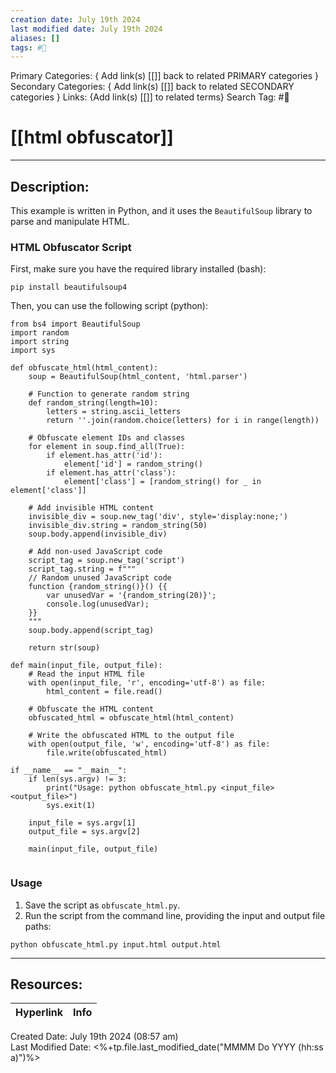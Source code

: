 ```yaml
---
creation date: July 19th 2024
last modified date: July 19th 2024
aliases: []
tags: #📕
---
```


Primary Categories: { Add link(s) [[]] back to related PRIMARY categories }
Secondary Categories:  { Add link(s) [[]] back to related SECONDARY categories }
Links: {Add link(s) [[]] to related terms}
Search Tag: #📕  

# [[html obfuscator]]  
___

## Description:  

This example is written in Python, and it uses the `BeautifulSoup` library to parse and manipulate HTML.

### HTML Obfuscator Script

First, make sure you have the required library installed (bash):
```
pip install beautifulsoup4

```
Then, you can use the following script (python):
```
from bs4 import BeautifulSoup
import random
import string
import sys

def obfuscate_html(html_content):
    soup = BeautifulSoup(html_content, 'html.parser')

    # Function to generate random string
    def random_string(length=10):
        letters = string.ascii_letters
        return ''.join(random.choice(letters) for i in range(length))

    # Obfuscate element IDs and classes
    for element in soup.find_all(True):
        if element.has_attr('id'):
            element['id'] = random_string()
        if element.has_attr('class'):
            element['class'] = [random_string() for _ in element['class']]

    # Add invisible HTML content
    invisible_div = soup.new_tag('div', style='display:none;')
    invisible_div.string = random_string(50)
    soup.body.append(invisible_div)

    # Add non-used JavaScript code
    script_tag = soup.new_tag('script')
    script_tag.string = f"""
    // Random unused JavaScript code
    function {random_string()}() {{
        var unusedVar = '{random_string(20)}';
        console.log(unusedVar);
    }}
    """
    soup.body.append(script_tag)

    return str(soup)

def main(input_file, output_file):
    # Read the input HTML file
    with open(input_file, 'r', encoding='utf-8') as file:
        html_content = file.read()

    # Obfuscate the HTML content
    obfuscated_html = obfuscate_html(html_content)

    # Write the obfuscated HTML to the output file
    with open(output_file, 'w', encoding='utf-8') as file:
        file.write(obfuscated_html)

if __name__ == "__main__":
    if len(sys.argv) != 3:
        print("Usage: python obfuscate_html.py <input_file> <output_file>")
        sys.exit(1)

    input_file = sys.argv[1]
    output_file = sys.argv[2]

    main(input_file, output_file)


```

### Usage

1. Save the script as `obfuscate_html.py`.
2. Run the script from the command line, providing the input and output file paths:
```
python obfuscate_html.py input.html output.html

```

___

## Resources:

| Hyperlink | Info |
| --------- | ---- |


Created Date: July 19th 2024 (08:57 am)  
Last Modified Date: <%+tp.file.last_modified_date("MMMM Do YYYY (hh:ss a)")%>
